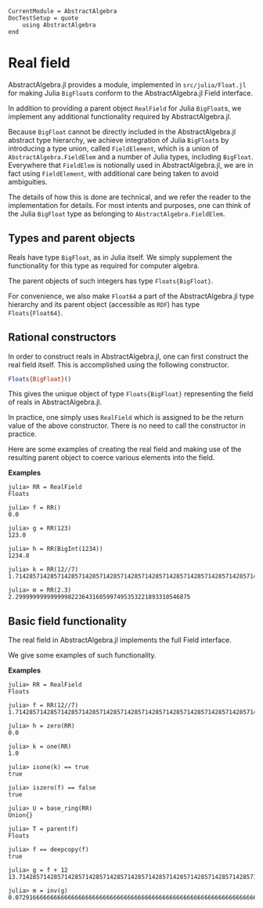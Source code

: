 ```@meta
CurrentModule = AbstractAlgebra
DocTestSetup = quote
    using AbstractAlgebra
end
```

# Real field

AbstractAlgebra.jl provides a module, implemented in `src/julia/Float.jl` for
making Julia `BigFloat`s conform to the AbstractAlgebra.jl Field interface.

In addition to providing a parent object `RealField` for Julia `BigFloat`s, we
implement any additional functionality required by AbstractAlgebra.jl.

Because `BigFloat` cannot be directly included in the AbstractAlgebra.jl
abstract type hierarchy, we achieve integration of Julia `BigFloat`s by
introducing a type union, called `FieldElement`, which is a union of
`AbstractAlgebra.FieldElem` and a number of Julia types, including `BigFloat`.
Everywhere that `FieldElem` is notionally used in AbstractAlgebra.jl, we are in fact
using `FieldElement`, with additional care being taken to avoid ambiguities.

The details of how this is done are technical, and we refer the reader to the
implementation for details. For most intents and purposes, one can think of the Julia
`BigFloat` type as belonging to `AbstractAlgebra.FieldElem`.

## Types and parent objects

Reals have type `BigFloat`, as in Julia itself. We simply supplement the
functionality for this type as required for computer algebra.

The parent objects of such integers has type `Floats{BigFloat}`.

For convenience, we also make `Float64` a part of the AbstractAlgebra.jl type
hierarchy and its parent object (accessible as `RDF`) has type `Floats{Float64}`.

## Rational constructors

In order to construct reals in AbstractAlgebra.jl, one can first construct the
real field itself. This is accomplished using the following constructor.

```julia
Floats{BigFloat}()
```

This gives the unique object of type `Floats{BigFloat}` representing the field of
reals in AbstractAlgebra.jl.

In practice, one simply uses `RealField` which is assigned to be the return value of the
above constructor. There is no need to call the constructor in practice.

Here are some examples of creating the real field and making use of the
resulting parent object to coerce various elements into the field.

**Examples**

```repl
julia> RR = RealField
Floats

julia> f = RR()
0.0

julia> g = RR(123)
123.0

julia> h = RR(BigInt(1234))
1234.0

julia> k = RR(12//7)
1.714285714285714285714285714285714285714285714285714285714285714285714285714291

julia> m = RR(2.3)
2.29999999999999982236431605997495353221893310546875

```

## Basic field functionality

The real field in AbstractAlgebra.jl implements the full Field interface.

We give some examples of such functionality.

**Examples**

```repl
julia> RR = RealField
Floats

julia> f = RR(12//7)
1.714285714285714285714285714285714285714285714285714285714285714285714285714291

julia> h = zero(RR)
0.0

julia> k = one(RR)
1.0

julia> isone(k) == true
true

julia> iszero(f) == false
true

julia> U = base_ring(RR)
Union{}

julia> T = parent(f)
Floats

julia> f == deepcopy(f)
true

julia> g = f + 12
13.71428571428571428571428571428571428571428571428571428571428571428571428571433

julia> m = inv(g)
0.07291666666666666666666666666666666666666666666666666666666666666666666666666631

```
